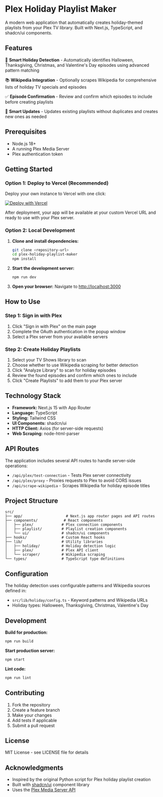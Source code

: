 # Plex Holiday Playlist Maker

A modern web application that automatically creates holiday-themed playlists from your Plex TV library. Built with Next.js, TypeScript, and shadcn/ui components.

## Features

🎃 **Smart Holiday Detection** - Automatically identifies Halloween, Thanksgiving, Christmas, and Valentine's Day episodes using advanced pattern matching

📚 **Wikipedia Integration** - Optionally scrapes Wikipedia for comprehensive lists of holiday TV specials and episodes

✅ **Episode Confirmation** - Review and confirm which episodes to include before creating playlists

🔄 **Smart Updates** - Updates existing playlists without duplicates and creates new ones as needed

## Prerequisites

- Node.js 18+ 
- A running Plex Media Server
- Plex authentication token

## Getting Started

### Option 1: Deploy to Vercel (Recommended)

Deploy your own instance to Vercel with one click:

[![Deploy with Vercel](https://vercel.com/button)](https://vercel.com/new/clone?repository-url=https://github.com/patrickrb/plex-holiday-playlist-maker)

After deployment, your app will be available at your custom Vercel URL and ready to use with your Plex server.

### Option 2: Local Development

1. **Clone and install dependencies:**
   ```bash
   git clone <repository-url>
   cd plex-holiday-playlist-maker
   npm install
   ```

2. **Start the development server:**
   ```bash
   npm run dev
   ```

3. **Open your browser:**
   Navigate to [http://localhost:3000](http://localhost:3000)

## How to Use

### Step 1: Sign in with Plex

1. Click "Sign in with Plex" on the main page
2. Complete the OAuth authentication in the popup window
3. Select a Plex server from your available servers

### Step 2: Create Holiday Playlists

1. Select your TV Shows library to scan
2. Choose whether to use Wikipedia scraping for better detection
3. Click "Analyze Library" to scan for holiday episodes
4. Review the found episodes and confirm which ones to include  
5. Click "Create Playlists" to add them to your Plex server

## Technology Stack

- **Framework:** Next.js 15 with App Router
- **Language:** TypeScript
- **Styling:** Tailwind CSS
- **UI Components:** shadcn/ui
- **HTTP Client:** Axios (for server-side requests)
- **Web Scraping:** node-html-parser

## API Routes

The application includes several API routes to handle server-side operations:

- `/api/plex/test-connection` - Tests Plex server connectivity
- `/api/plex/proxy` - Proxies requests to Plex to avoid CORS issues
- `/api/scrape-wikipedia` - Scrapes Wikipedia for holiday episode titles

## Project Structure

```
src/
├── app/                    # Next.js app router pages and API routes
├── components/            # React components
│   ├── plex/             # Plex connection components
│   ├── playlist/         # Playlist creation components
│   └── ui/               # shadcn/ui components
├── hooks/                # Custom React hooks
├── lib/                  # Utility libraries
│   ├── holiday/          # Holiday detection logic
│   ├── plex/             # Plex API client
│   └── scraper/          # Wikipedia scraping
└── types/                # TypeScript type definitions
```

## Configuration

The holiday detection uses configurable patterns and Wikipedia sources defined in:

- `src/lib/holiday/config.ts` - Keyword patterns and Wikipedia URLs
- Holiday types: Halloween, Thanksgiving, Christmas, Valentine's Day

## Development

**Build for production:**
```bash
npm run build
```

**Start production server:**
```bash
npm start
```

**Lint code:**
```bash
npm run lint
```

## Contributing

1. Fork the repository
2. Create a feature branch
3. Make your changes
4. Add tests if applicable  
5. Submit a pull request

## License

MIT License - see LICENSE file for details

## Acknowledgments

- Inspired by the original Python script for Plex holiday playlist creation
- Built with [shadcn/ui](https://ui.shadcn.com/) component library
- Uses the [Plex Media Server API](https://www.plex.tv/)